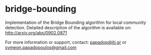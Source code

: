 bridge-bounding
===============

Implementation of the Bridge Bounding algorithm for local community detection. 
Detailed description of the algorithm is available on: http://arxiv.org/abs/0902.0871

For more information or support, contact: papadop@iti.gr or symeon.papadopoulos@gmail.com